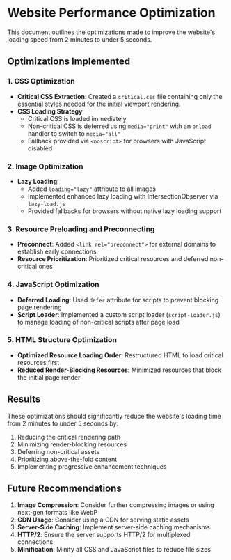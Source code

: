 # Website Performance Optimization

This document outlines the optimizations made to improve the website's loading speed from 2 minutes to under 5 seconds.

## Optimizations Implemented

### 1. CSS Optimization

- **Critical CSS Extraction**: Created a `critical.css` file containing only the essential styles needed for the initial viewport rendering.
- **CSS Loading Strategy**: 
  - Critical CSS is loaded immediately
  - Non-critical CSS is deferred using `media="print"` with an `onload` handler to switch to `media="all"`
  - Fallback provided via `<noscript>` for browsers with JavaScript disabled

### 2. Image Optimization

- **Lazy Loading**: 
  - Added `loading="lazy"` attribute to all images
  - Implemented enhanced lazy loading with IntersectionObserver via `lazy-load.js`
  - Provided fallbacks for browsers without native lazy loading support

### 3. Resource Preloading and Preconnecting

- **Preconnect**: Added `<link rel="preconnect">` for external domains to establish early connections
- **Resource Prioritization**: Prioritized critical resources and deferred non-critical ones

### 4. JavaScript Optimization

- **Deferred Loading**: Used `defer` attribute for scripts to prevent blocking page rendering
- **Script Loader**: Implemented a custom script loader (`script-loader.js`) to manage loading of non-critical scripts after page load

### 5. HTML Structure Optimization

- **Optimized Resource Loading Order**: Restructured HTML to load critical resources first
- **Reduced Render-Blocking Resources**: Minimized resources that block the initial page render

## Results

These optimizations should significantly reduce the website's loading time from 2 minutes to under 5 seconds by:

1. Reducing the critical rendering path
2. Minimizing render-blocking resources
3. Deferring non-critical assets
4. Prioritizing above-the-fold content
5. Implementing progressive enhancement techniques

## Future Recommendations

1. **Image Compression**: Consider further compressing images or using next-gen formats like WebP
2. **CDN Usage**: Consider using a CDN for serving static assets
3. **Server-Side Caching**: Implement server-side caching mechanisms
4. **HTTP/2**: Ensure the server supports HTTP/2 for multiplexed connections
5. **Minification**: Minify all CSS and JavaScript files to reduce file sizes 